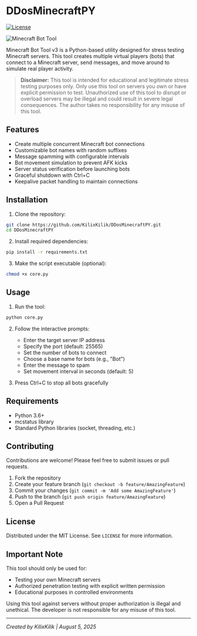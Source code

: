 # DDosMinecraftPY

[![License](https://img.shields.io/badge/License-MIT-blue.svg)](LICENSE)

![Minecraft Bot Tool](https://i.imgur.com/placeholder.png)

Minecraft Bot Tool v3 is a Python-based utility designed for stress testing Minecraft servers. This tool creates multiple virtual players (bots) that connect to a Minecraft server, send messages, and move around to simulate real player activity.

> **Disclaimer:** This tool is intended for educational and legitimate stress testing purposes only. Only use this tool on servers you own or have explicit permission to test. Unauthorized use of this tool to disrupt or overload servers may be illegal and could result in severe legal consequences. The author takes no responsibility for any misuse of this tool.

## Features

- Create multiple concurrent Minecraft bot connections
- Customizable bot names with random suffixes
- Message spamming with configurable intervals
- Bot movement simulation to prevent AFK kicks
- Server status verification before launching bots
- Graceful shutdown with Ctrl+C
- Keepalive packet handling to maintain connections

## Installation

1. Clone the repository:
```bash
git clone https://github.com/KilixKilik/DDosMinecraftPY.git
cd DDosMinecraftPY
```

2. Install required dependencies:
```bash
pip install -r requirements.txt
```

3. Make the script executable (optional):
```bash
chmod +x core.py
```

## Usage

1. Run the tool:
```bash
python core.py
```

2. Follow the interactive prompts:
   - Enter the target server IP address
   - Specify the port (default: 25565)
   - Set the number of bots to connect
   - Choose a base name for bots (e.g., "Bot")
   - Enter the message to spam
   - Set movement interval in seconds (default: 5)

3. Press Ctrl+C to stop all bots gracefully

## Requirements

- Python 3.6+
- mcstatus library
- Standard Python libraries (socket, threading, etc.)

## Contributing

Contributions are welcome! Please feel free to submit issues or pull requests.

1. Fork the repository
2. Create your feature branch (`git checkout -b feature/AmazingFeature`)
3. Commit your changes (`git commit -m 'Add some AmazingFeature'`)
4. Push to the branch (`git push origin feature/AmazingFeature`)
5. Open a Pull Request

## License

Distributed under the MIT License. See `LICENSE` for more information.

## Important Note

This tool should only be used for:
- Testing your own Minecraft servers
- Authorized penetration testing with explicit written permission
- Educational purposes in controlled environments

Using this tool against servers without proper authorization is illegal and unethical. The developer is not responsible for any misuse of this tool.

---

*Created by KilixKilik | August 5, 2025*
